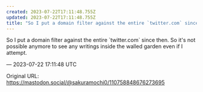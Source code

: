 ```yaml
---
created: 2023-07-22T17:11:48.755Z
updated: 2023-07-22T17:11:48.755Z
title: "So I put a domain filter against the entire `twitter.com` since then. So it&#39;[...]"
---
```


<p>So I put a domain filter against the entire `twitter.com` since then. So it&#39;s not possible anymore to see any writings inside the walled garden even if I attempt.</p>

&mdash; 2023-07-22 17:11:48 UTC

Original URL: https://mastodon.social/@sakuramochi0/110758848676273695
